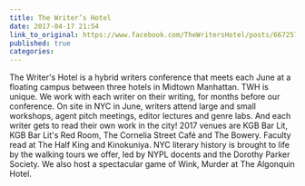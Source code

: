 ```yaml
---
title: The Writer’s Hotel
date: 2017-04-17 21:54
link_to_original: https://www.facebook.com/TheWritersHotel/posts/667257483445275
published: true
categories: 
---
```



The Writer's Hotel is a hybrid writers conference that meets each June at a floating campus between three hotels in Midtown Manhattan. TWH is unique. We work with each writer on their writing, for months before our conference. On site in NYC in June, writers attend large and small workshops, agent pitch meetings, editor lectures and genre labs. And each writer gets to read their own work in the city! 2017 venues are KGB Bar Lit, KGB Bar Lit's Red Room, The Cornelia Street Café and The Bowery. Faculty read at The Half King and Kinokuniya. NYC literary history is brought to life by the walking tours we offer, led by NYPL docents and the Dorothy Parker Society. We also host a spectacular game of Wink, Murder at The Algonquin Hotel.